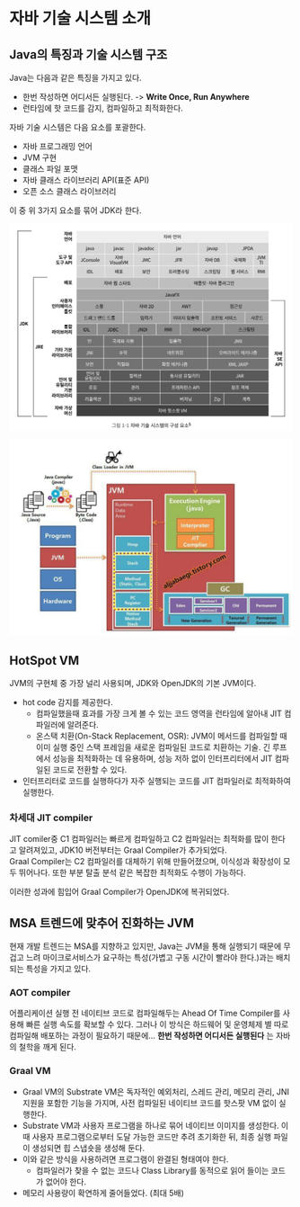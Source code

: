 # 자바 기술 시스템 소개

## Java의 특징과 기술 시스템 구조

Java는 다음과 같은 특징을 가지고 있다.

- 한번 작성하면 어디서든 실행된다. -> **Write Once, Run Anywhere**
- 런타임에 핫 코드를 감지, 컴파일하고 최적화한다.

자바 기술 시스템은 다음 요소를 포괄한다.

- 자바 프로그래밍 언어
- JVM 구현
- 클래스 파일 포맷
- 자바 클래스 라이브러리 API(표준 API)
- 오픈 소스 클래스 라이브러리

이 중 위 3가지 요소를 묶어 JDK라 한다.

![JDK, JRE](IMG_0213.jpeg)

![Java compile](image.png)

## HotSpot VM

JVM의 구현체 중 가장 널리 사용되며, JDK와 OpenJDK의 기본 JVM이다.

<!-- TODO: 온스택 치환 기술? -->

- hot code 감지를 제공한다.
    - 컴파일했을때 효과를 가장 크게 볼 수 있는 코드 영역을 런타임에 알아내 JIT 컴파일러에 알려준다.
    - 온스택 치환(On-Stack Replacement, OSR): 
        JVM이 메서드를 컴파일할 때 이미 실행 중인 스택 프레임을 새로운 컴파일된 코드로 치환하는 기술. 긴 루프에서 성능을 최적화하는 데 유용하며, 성능 저하 없이 인터프리터에서 JIT 컴파일된 코드로 전환할 수 있다.
- 인터프리터로 코드를 실행하다가 자주 실행되는 코드를 JIT 컴파일러로 최적화하여 실행한다.

### 차세대 JIT compiler

JIT comiler중 C1 컴파일러는 빠르게 컴파일하고 C2 컴파일러는 최적화를 많이 한다고 알려져있고, JDK10 버전부터는 Graal Compiler가 추가되었다.  
Graal Compiler는 C2 컴파일러를 대체하기 위해 만들어졌으며, 이식성과 확장성이 모두 뛰어나다. 또한 부분 탈출 분석 같은 복잡한 최적화도 수행이 가능하다.

이러한 성과에 힘입어 Graal Compiler가 OpenJDK에 복귀되었다.


## MSA 트렌드에 맞추어 진화하는 JVM

현재 개발 트렌드는 MSA를 지향하고 있지만, Java는 JVM을 통해 실행되기 때문에 무겁고 느려 마이크로서비스가 요구하는 특성(가볍고 구동 시간이 빨라야 한다.)과는 배치되는 특성을 가지고 있다.

### AOT compiler

어플리케이션 실행 전 네이티브 코드로 컴파일해두는 Ahead Of Time Compiler를 사용해 빠른 실행 속도를 확보할 수 있다. 그러나 이 방식은 하드웨어 및 운영체제 별 따로 컴파일해 배포하는 과정이 필요하기 때문에... **한번 작성하면 어디서든 실행된다** 는 자바의 철학을 깨게 된다. 

### Graal VM

- Graal VM의 Substrate VM은 독자적인 예외처리, 스레드 관리, 메모리 관리, JNI 지원을 포함한 기능을 가지며, 사전 컴파일된 네이티브 코드를 핫스팟 VM 없이 실행한다.
- Substrate VM과 사용자 프로그램을 하나로 묶어 네이티브 이미지를 생성한다. 이때 사용자 프로그램으로부터 도달 가능한 코드만 추려 초기화한 뒤, 최종 실행 파일이 생성되면 힙 스냅숏을 생성해 둔다. 
- 이와 같은 방식을 사용하려면 프로그램이 완결된 형태여야 한다.  
    - 컴파일러가 찾을 수 없는 코드나 Class Library를 동적으로 읽어 들이는 코드가 없어야 한다.
- 메모리 사용량이 확연하게 줄어들었다. (최대 5배)
